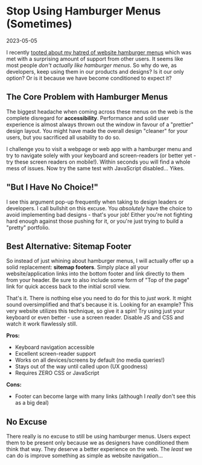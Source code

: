 # Stop Using Hamburger Menus (Sometimes)

2023-05-05

I recently [tooted about my hatred of website hamburger menus](https://fosstodon.org/@tdarb/110264983268249599) which was met with a surprising amount of support from other users. It seems like most people *don't actually like hamburger menus*. So why do we, as developers, keep using them in our products and designs? Is it our only option? Or is it because we have become conditioned to expect it?

## The Core Problem with Hamburger Menus

The biggest headache when coming across these menus on the web is the complete disregard for **accessibility**. Performance and solid user experience is almost always thrown out the window in favour of a "prettier" design layout. You might have made the overall design "cleaner" for your users, but you sacrificed all usability to do so.

I challenge you to visit a webpage or web app with a hamburger menu and try to navigate solely with your keyboard and screen-readers (or better yet - try these screen readers on mobile!). Within seconds you will find a whole mess of issues. Now try the same test with JavaScript disabled... Yikes.

## "But I Have No Choice!"

I see this argument pop-up frequently when taking to design leaders or developers. I call bullshit on this excuse. You *absolutely* have the choice to avoid implementing bad designs - that's your job! Either you're not fighting hard enough against those pushing for it, or you're just trying to build a "pretty" portfolio.

## Best Alternative: Sitemap Footer

So instead of just whining about hamburger menus, I will actually offer up a solid replacement: **sitemap footers**. Simply place all your website/application links into the bottom footer and link directly to them from your header. Be sure to also include some form of "Top of the page" link for quick access back to the initial scroll view.

That's it. There is nothing else you need to do for this to *just work*. It might sound oversimplified and that's because it is. Looking for an example? This very website utilizes this technique, so give it a spin! Try using just your keyboard or even better - use a screen reader. Disable JS and CSS and watch it work flawlessly still.

**Pros:**

- Keyboard navigation accessible
- Excellent screen-reader support
- Works on all devices/screens by default (no media queries!)
- Stays out of the way until called upon (UX goodness)
- Requires ZERO CSS or JavaScript

**Cons:**

- Footer can become large with many links (although I *really* don't see this as a big deal)

## No Excuse

There really is no excuse to still be using hamburger menus. Users expect them to be present only because we as designers have conditioned them think that way. They deserve a better experience on the web. The *least* we can do is improve something as simple as website navigation...

